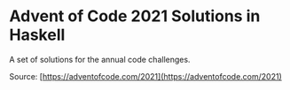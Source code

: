 # Advent of Code 2021 Solutions in Haskell

A set of solutions for the annual code challenges.

Source: [https://adventofcode.com/2021](https://adventofcode.com/2021)

